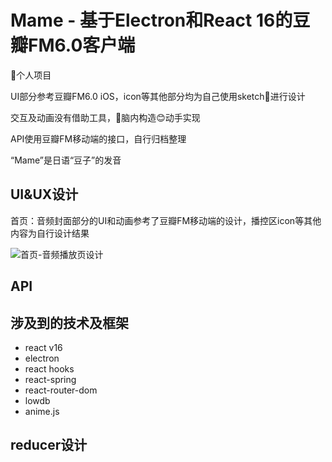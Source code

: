 # Mame - 基于Electron和React 16的豆瓣FM6.0客户端

👤个人项目

UI部分参考豆瓣FM6.0 iOS，icon等其他部分均为自己使用sketch💎进行设计

交互及动画没有借助工具，🧠脑内构造😊动手实现

API使用豆瓣FM移动端的接口，自行归档整理

“Mame”是日语“豆子”的发音

## UI&UX设计

首页：音频封面部分的UI和动画参考了豆瓣FM移动端的设计，播控区icon等其他内容为自行设计结果

![首页-音频播放页设计](static/image/main.png)

## API

## 涉及到的技术及框架

- react v16
- electron
- react hooks
- react-spring
- react-router-dom
- lowdb
- anime.js

## reducer设计
